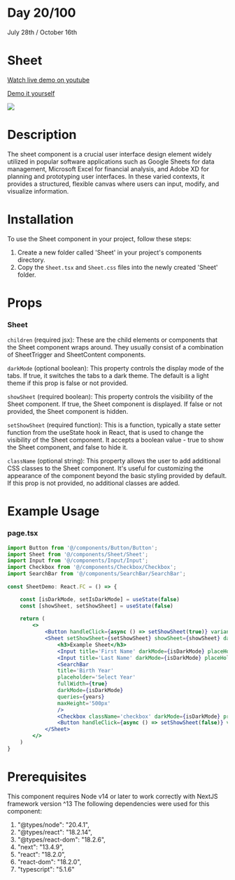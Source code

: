 # Day 20/100

July 28th / October 16th

# Sheet
<a href="https://youtu.be/pUb4ClANeB8" target="_blank">Watch live demo on youtube</a>

<a href="https://100daysofcomponents.netlify.app/Sheet" target="_blank">Demo it yourself</a>

<a href="https://100daysofcomponents.netlify.app/Sheet" target="_blank"><img src="https://cdn.discordapp.com/attachments/715319623637270638/1134520983810736200/image.png"/></a>  

# Description 

The sheet component is a crucial user interface design element widely utilized in popular software applications such as Google Sheets for data management, Microsoft Excel for financial analysis, and Adobe XD for planning and prototyping user interfaces. In these varied contexts, it provides a structured, flexible canvas where users can input, modify, and visualize information. 

# Installation 

To use the Sheet component in your project, follow these steps:

1. Create a new folder called 'Sheet' in your project's components directory.
2. Copy the `Sheet.tsx` and `Sheet.css` files into the newly created 'Sheet' folder.

# Props 
### Sheet
`children` (required jsx): These are the child elements or components that the Sheet component wraps around. They usually consist of a combination of SheetTrigger and SheetContent components.

`darkMode` (optional boolean): This property controls the display mode of the tabs. If true, it switches the tabs to a dark theme. The default is a light theme if this prop is false or not provided.

`showSheet` (required boolean): This property controls the visibility of the Sheet component. If true, the Sheet component is displayed. If false or not provided, the Sheet component is hidden.

`setShowSheet` (required function): This is a function, typically a state setter function from the useState hook in React, that is used to change the visibility of the Sheet component. It accepts a boolean value - true to show the Sheet component, and false to hide it.

`className` (optional string): This property allows the user to add additional CSS classes to the Sheet component. It's useful for customizing the appearance of the component beyond the basic styling provided by default. If this prop is not provided, no additional classes are added.

# Example Usage
### page.tsx
```jsx
import Button from '@/components/Button/Button';
import Sheet from '@/components/Sheet/Sheet';
import Input from '@/components/Input/Input';
import Checkbox from '@/components/Checkbox/Checkbox';
import SearchBar from '@/components/SearchBar/SearchBar';
    
const SheetDemo: React.FC = () => {

    const [isDarkMode, setIsDarkMode] = useState(false)
    const [showSheet, setShowSheet] = useState(false)
    
    return (
        <>
            <Button handleClick={async () => setShowSheet(true)} variant='secondary' text='Open sheet' />
            <Sheet setShowSheet={setShowSheet} showSheet={showSheet} darkMode={isDarkMode}>
                <h3>Example Sheet</h3>
                <Input title='First Name' darkMode={isDarkMode} placeHolder='First Name' />
                <Input title='Last Name' darkMode={isDarkMode} placeHolder='Last Name' />
                <SearchBar
                title='Birth Year'
                placeholder='Select Year'
                fullWidth={true}
                darkMode={isDarkMode}
                queries={years}
                maxHeight='500px'
                />
                <Checkbox className='checkbox' darkMode={isDarkMode} primaryText='Accept terms and conditions' subText='Agree to our Terms of Service and Privacy Policy.' />
                <Button handleClick={async () => setShowSheet(false)} variant='primary' text='submit' />
            </Sheet>
        </>
    )
}
```

# Prerequisites
This component requires Node v14 or later to work correctly with NextJS framework version ^13
The following dependencies were used for this component:
1. "@types/node": "20.4.1",
2. "@types/react": "18.2.14",
3. "@types/react-dom": "18.2.6",
4. "next": "13.4.9",
5. "react": "18.2.0",
6. "react-dom": "18.2.0",
7. "typescript": "5.1.6"